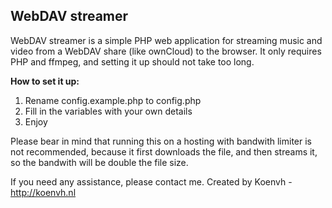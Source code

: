 ## WebDAV streamer ##
WebDAV streamer is a simple PHP web application for streaming music and video from a WebDAV share (like ownCloud) to the browser. It only requires PHP and ffmpeg, and setting it up should not take too long.

**How to set it up:**

 1. Rename config.example.php to config.php
 2. Fill in the variables with your own details
 3. Enjoy

Please bear in mind that running this on a hosting with bandwith limiter is not recommended, because it first downloads the file, and then streams it, so the bandwith will be double the file size.

If you need any assistance, please contact me. 
Created by Koenvh - http://koenvh.nl
